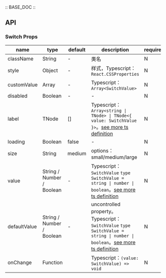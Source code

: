 :: BASE_DOC ::

## API

### Switch Props

name | type | default | description | required
-- | -- | -- | -- | --
className | String | - | 类名 | N
style | Object | - | 样式，Typescript：`React.CSSProperties` | N
customValue | Array | - | Typescript：`Array<SwitchValue>` | N
disabled | Boolean | - | \- | N
label | TNode | [] | Typescript：`Array<string \| TNode> \| TNode<{ value: SwitchValue }>`。[see more ts definition](https://github.com/Tencent/tdesign-react/blob/develop/src/common.ts) | N
loading | Boolean | false | \- | N
size | String | medium | options：small/medium/large | N
value | String / Number / Boolean | - | Typescript：`SwitchValue` `type SwitchValue = string \| number \| boolean`。[see more ts definition](https://github.com/Tencent/tdesign-react/blob/develop/src/switch/type.ts) | N
defaultValue | String / Number / Boolean | - | uncontrolled property。Typescript：`SwitchValue` `type SwitchValue = string \| number \| boolean`。[see more ts definition](https://github.com/Tencent/tdesign-react/blob/develop/src/switch/type.ts) | N
onChange | Function |  | Typescript：`(value: SwitchValue) => void`<br/> | N
